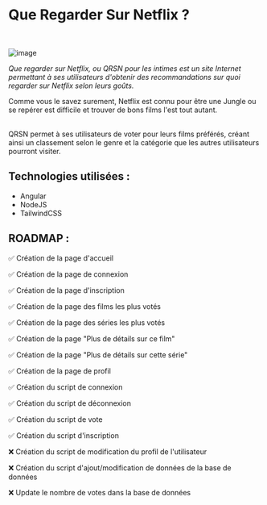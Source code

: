# Que Regarder Sur Netflix ?
<br />

![image](https://i.imgur.com/BFQeFvT.png)


<i>Que regarder sur Netflix, ou QRSN pour les intimes est un site Internet permettant à ses utilisateurs d'obtenir des recommandations sur quoi regarder sur Netflix selon leurs goûts.</i>

Comme vous le savez surement, Netflix est connu pour être une Jungle ou se repérer est difficile et trouver de bons films l'est tout autant.

<br>
QRSN permet à ses utilisateurs de voter pour leurs films préférés, créant ainsi un classement selon le genre et la catégorie que les autres utilisateurs pourront visiter.

## Technologies utilisées :
- Angular
- NodeJS
- TailwindCSS

## ROADMAP :

✅ Création de la page d'accueil

✅ Création de la page de connexion

✅ Création de la page d'inscription

✅ Création de la page des films les plus votés

✅ Création de la page des séries les plus votés

✅ Création de la page "Plus de détails sur ce film"

✅ Création de la page "Plus de détails sur cette série"

✅ Création de la page de profil



✅ Création du script de connexion

✅ Création du script de déconnexion



✅ Création du script de vote

✅ Création du script d'inscription

❌ Création du script de modification du profil de l'utilisateur

❌ Création du script d'ajout/modification de données de la base de données

❌ Update le nombre de votes dans la base de données
